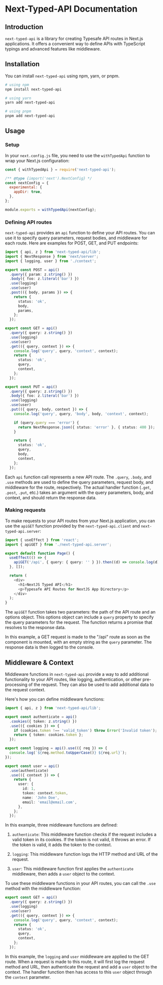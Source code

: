 # Next-Typed-API Documentation

## Introduction

`next-typed-api` is a library for creating Typesafe API routes in Next.js applications. It offers a convenient way to define APIs with TypeScript typings and advanced features like middleware.

## Installation

You can install `next-typed-api` using npm, yarn, or pnpm.

```bash
# using npm
npm install next-typed-api

# using yarn
yarn add next-typed-api

# using pnpm
pnpm add next-typed-api
```

## Usage

### Setup

In your `next.config.js` file, you need to use the `withTypedApi` function to wrap your Next.js configuration:

```javascript
const { withTypedApi } = require('next-typed-api');

/** @type {import('next').NextConfig} */
const nextConfig = {
  experimental: {
    appDir: true,
  },
};

module.exports = withTypedApi(nextConfig);
```

### Defining API routes

`next-typed-api` provides an `api` function to define your API routes. You can use it to specify query parameters, request bodies, and middleware for each route. Here are examples for POST, GET, and PUT endpoints:

```typescript
import { api, z } from 'next-typed-api/lib';
import { NextResponse } from 'next/server';
import { logging, user } from './context';

export const POST = api()
  .query({ param: z.string() })
  .body({ foo: z.literal('bar') })
  .use(logging)
  .use(user)
  .post(({ body, params }) => {
    return {
      status: 'ok',
      body,
      params,
    };
  });

export const GET = api()
  .query({ query: z.string() })
  .use(logging)
  .use(user)
  .get(({ query, context }) => {
    console.log('query', query, 'context', context);
    return {
      status: 'ok',
      query,
      context,
    };
  });

export const PUT = api()
  .query({ query: z.string() })
  .body({ foo: z.literal('bar') })
  .use(logging)
  .use(user)
  .put(({ query, body, context }) => {
    console.log('query', query, 'body', body, 'context', context);

    if (query.query === 'error') {
      return NextResponse.json({ status: 'error' }, { status: 400 });
    }

    return {
      status: 'ok',
      query,
      body,
      context,
    };
  });
```

Each `api` function call represents a new API route. The `.query`, `.body`, and `.use` methods are used to define the query parameters, request body, and middleware for the route, respectively. The actual handler function (`.get`, `.post`, `.put`, etc.) takes an argument with the query parameters, body, and context, and should return the response data.

### Making requests

To make requests to your API routes from your Next.js application, you can use the `apiGET` function provided by the `next-typed-api.client` and `next-typed-api.server`:

```typescript
import { useEffect } from 'react';
import { apiGET } from './next-typed-api.server';

export default function Page() {
  useEffect(() => {
    apiGET('/api', { query: { query: '' } }).then((d) => console.log(d));
  }, []);

  return (
    <div>
      <h1>NextJS Typed API</h1>
      <p>Typesafe API Routes for NextJS App Directory</p>
    </div>
  );
}
```

The `apiGET` function takes two parameters: the path of the API route and an options object. This options object can include a `query` property to specify the query parameters for the request. The function returns a promise that resolves to the response data.

In this example, a GET request is made to the "/api" route as soon as the component is mounted, with an empty string as the `query` parameter. The response data is then logged to the console.

## Middleware & Context

Middleware functions in `next-typed-api` provide a way to add additional functionality to your API routes, like logging, authentication, or other pre-processing of the request. They can also be used to add additional data to the request context.

Here's how you can define middleware functions:

```typescript
import { api, z } from 'next-typed-api/lib';

export const authenticate = api()
  .cookies({ token: z.string() })
  .use(({ cookies }) => {
    if (cookies.token !== 'valid_token') throw Error('Invalid token');
    return { token: cookies.token };
  });

export const logging = api().use(({ req }) => {
  console.log(`${req.method.toUpperCase()} ${req.url}`);
});

export const user = api()
  .use(authenticate)
  .use(({ context }) => {
    return {
      user: {
        id: 1,
        token: context.token,
        name: 'John Doe',
        email: 'email@email.com',
      },
    };
  });
```

In this example, three middleware functions are defined:

1. `authenticate`: This middleware function checks if the request includes a valid token in its cookies. If the token is not valid, it throws an error. If the token is valid, it adds the token to the context.

2. `logging`: This middleware function logs the HTTP method and URL of the request.

3. `user`: This middleware function first applies the `authenticate` middleware, then adds a `user` object to the context.

To use these middleware functions in your API routes, you can call the `.use` method with the middleware function:

```typescript
export const GET = api()
  .query({ query: z.string() })
  .use(logging)
  .use(user)
  .get(({ query, context }) => {
    console.log('query', query, 'context', context);
    return {
      status: 'ok',
      query,
      context,
    };
  });
```

In this example, the `logging` and `user` middleware are applied to the GET route. When a request is made to this route, it will first log the request method and URL, then authenticate the request and add a `user` object to the context. The handler function then has access to this `user` object through the `context` parameter.
